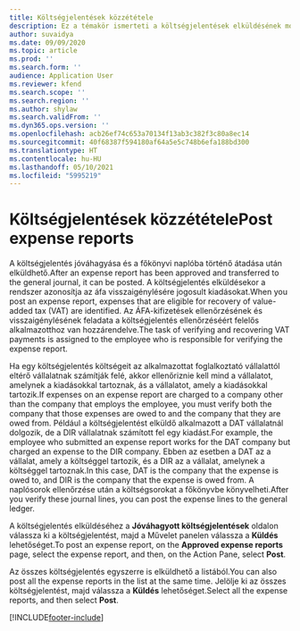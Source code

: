 ```yaml
---
title: Költségjelentések közzététele
description: Ez a témakör ismerteti a költségjelentések elküldésének módját.
author: suvaidya
ms.date: 09/09/2020
ms.topic: article
ms.prod: ''
ms.search.form: ''
audience: Application User
ms.reviewer: kfend
ms.search.scope: ''
ms.search.region: ''
ms.author: shylaw
ms.search.validFrom: ''
ms.dyn365.ops.version: ''
ms.openlocfilehash: acb26ef74c653a70134f13ab3c382f3c80a8ec14
ms.sourcegitcommit: 40f68387f594180af64a5e5c748b6efa188bd300
ms.translationtype: HT
ms.contentlocale: hu-HU
ms.lasthandoff: 05/10/2021
ms.locfileid: "5995219"
---
```

# <a name="post-expense-reports"></a><span data-ttu-id="75e6d-103">Költségjelentések közzététele</span><span class="sxs-lookup"><span data-stu-id="75e6d-103">Post expense reports</span></span>

<span data-ttu-id="75e6d-104">A költségjelentés jóváhagyása és a főkönyvi naplóba történő átadása után elküldhető.</span><span class="sxs-lookup"><span data-stu-id="75e6d-104">After an expense report has been approved and transferred to the general journal, it can be posted.</span></span> <span data-ttu-id="75e6d-105">A költségjelentés elküldésekor a rendszer azonosítja az áfa visszaigénylésére jogosult kiadásokat.</span><span class="sxs-lookup"><span data-stu-id="75e6d-105">When you post an expense report, expenses that are eligible for recovery of value-added tax (VAT) are identified.</span></span> <span data-ttu-id="75e6d-106">Az ÁFA-kifizetések ellenőrzésének és visszaigénylésének feladata a költségjelentés ellenőrzéséért felelős alkalmazotthoz van hozzárendelve.</span><span class="sxs-lookup"><span data-stu-id="75e6d-106">The task of verifying and recovering VAT payments is assigned to the employee who is responsible for verifying the expense report.</span></span>

<span data-ttu-id="75e6d-107">Ha egy költségjelentés költségeit az alkalmazottat foglalkoztató vállalattól eltérő vállalatnak számítják felé, akkor ellenőriznie kell mind a vállalatot, amelynek a kiadásokkal tartoznak, ás a vállalatot, amely a kiadásokkal tartozik.</span><span class="sxs-lookup"><span data-stu-id="75e6d-107">If expenses on an expense report are charged to a company other than the company that employs the employee, you must verify both the company that those expenses are owed to and the company that they are owed from.</span></span> <span data-ttu-id="75e6d-108">Például a költségjelentést elküldő alkalmazott a DAT vállalatnál dolgozik, de a DIR vállalatnak számított fel egy kiadást.</span><span class="sxs-lookup"><span data-stu-id="75e6d-108">For example, the employee who submitted an expense report works for the DAT company but charged an expense to the DIR company.</span></span> <span data-ttu-id="75e6d-109">Ebben az esetben a DAT az a vállalat, amely a költséggel tartozik, és a DIR az a vállalat, amelynek a költséggel tartoznak.</span><span class="sxs-lookup"><span data-stu-id="75e6d-109">In this case, DAT is the company that the expense is owed to, and DIR is the company that the expense is owed from.</span></span> <span data-ttu-id="75e6d-110">A naplósorok ellenőrzése után a költségsorokat a főkönyvbe könyvelheti.</span><span class="sxs-lookup"><span data-stu-id="75e6d-110">After you verify these journal lines, you can post the expense lines to the general ledger.</span></span>

<span data-ttu-id="75e6d-111">A költségjelentés elküldéséhez a **Jóváhagyott költségjelentések** oldalon válassza ki a költségjelentést, majd a Művelet panelen válassza a **Küldés** lehetőséget.</span><span class="sxs-lookup"><span data-stu-id="75e6d-111">To post an expense report, on the **Approved expense reports** page, select the expense report, and then, on the Action Pane, select **Post**.</span></span>

<span data-ttu-id="75e6d-112">Az összes költségjelentés egyszerre is elküldhető a listából.</span><span class="sxs-lookup"><span data-stu-id="75e6d-112">You can also post all the expense reports in the list at the same time.</span></span> <span data-ttu-id="75e6d-113">Jelölje ki az összes költségjelentést, majd válassza a **Küldés** lehetőséget.</span><span class="sxs-lookup"><span data-stu-id="75e6d-113">Select all the expense reports, and then select **Post**.</span></span>


[!INCLUDE[footer-include](../includes/footer-banner.md)]